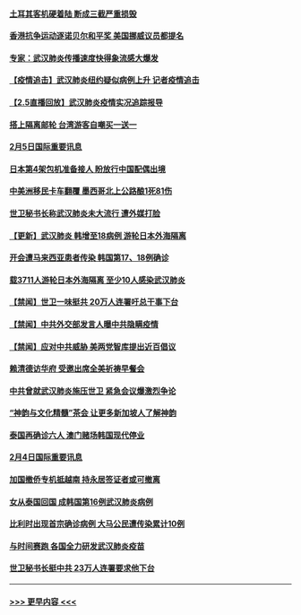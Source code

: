 #### [土耳其客机硬着陆 断成三截严重损毁](../pages/prog202/a102770239.md?t=02061011) 
#### [香港抗争运动逐诺贝尔和平奖 美国挪威议员都提名](../pages/prog202/a102770390.md?t=02061011) 
#### [专家：武汉肺炎传播速度快得象流感大爆发](../pages/prog202/a102770132.md?t=02061011) 
#### [【疫情追击】武汉肺炎纽约疑似病例上升 记者疫情追击](../pages/prog202/a102770000.md?t=02061011) 
#### [【2.5直播回放】武汉肺炎疫情实况追踪报导](../pages/prog202/a102769913.md?t=02061011) 
#### [搭上隔离邮轮 台湾游客自嘲买一送一](../pages/prog202/a102769845.md?t=02061011) 
#### [2月5日国际重要讯息](../pages/prog202/a102769821.md?t=02061011) 
#### [日本第4架包机准备接人 盼放行中国配偶出境](../pages/prog202/a102769765.md?t=02061011) 
#### [中美洲移民卡车翻覆 墨西哥北上公路酿1死81伤](../pages/prog202/a102769703.md?t=02061011) 
#### [世卫秘书长称武汉肺炎未大流行 遭外媒打脸](../pages/prog202/a102769679.md?t=02061011) 
#### [【更新】武汉肺炎 韩增至18病例 游轮日本外海隔离](../pages/prog202/a102758911.md?t=02061011) 
#### [开会遭马来西亚患者传染 韩国第17、18例确诊](../pages/prog202/a102769600.md?t=02061011) 
#### [载3711人游轮日本外海隔离 至少10人感染武汉肺炎](../pages/prog202/a102769538.md?t=02061011) 
#### [【禁闻】世卫一味挺共 20万人连署吁总干事下台](../pages/prog202/a102769445.md?t=02061011) 
#### [【禁闻】中共外交部发言人曝中共隐瞒疫情](../pages/prog202/a102769400.md?t=02061011) 
#### [【禁闻】应对中共威胁 美两党智库提出近百倡议](../pages/prog202/a102769357.md?t=02061011) 
#### [赖清德访华府  受邀出席全美祈祷早餐会](../pages/prog202/a102769350.md?t=02061011) 
#### [中共曾就武汉肺炎施压世卫 紧急会议爆激烈争论](../pages/prog202/a102769312.md?t=02061011) 
#### [“神韵与文化精髓”茶会 让更多新加坡人了解神韵](../pages/prog202/a102769286.md?t=02061011) 
#### [泰国再确诊六人 澳门赌场韩国现代停业](../pages/prog202/a102769239.md?t=02061011) 
#### [2月4日国际重要讯息](../pages/prog202/a102768884.md?t=02061011) 
#### [加国撤侨专机抵越南 持永居签证者或可撤离](../pages/prog202/a102768877.md?t=02061011) 
#### [女从泰国回国 成韩国第16例武汉肺炎病例](../pages/prog202/a102768669.md?t=02061011) 
#### [比利时出现首宗确诊病例 大马公民遭传染累计10例](../pages/prog202/a102768824.md?t=02061011) 
#### [与时间赛跑 各国全力研发武汉肺炎疫苗](../pages/prog202/a102768738.md?t=02061011) 
#### [世卫秘书长挺中共 23万人连署要求他下台](../pages/prog202/a102768717.md?t=02061011) 

----
#### [ >>> 更早内容 <<< ](../indexes/prog202-earlier.md)
